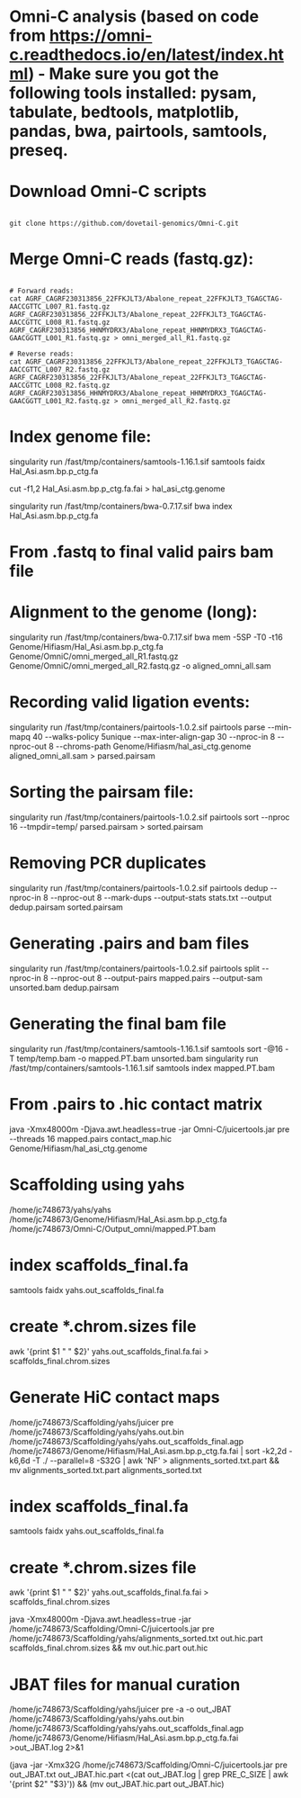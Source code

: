 # Omni-C analysis (based on code from https://omni-c.readthedocs.io/en/latest/index.html) - Make sure you got the following tools installed: pysam, tabulate, bedtools, matplotlib, pandas, bwa, pairtools, samtools, preseq. 

# Download Omni-C scripts

```{bash}

git clone https://github.com/dovetail-genomics/Omni-C.git

```

# Merge Omni-C reads (fastq.gz):

```{bash}

# Forward reads:
cat AGRF_CAGRF230313856_22FFKJLT3/Abalone_repeat_22FFKJLT3_TGAGCTAG-AACCGTTC_L007_R1.fastq.gz AGRF_CAGRF230313856_22FFKJLT3/Abalone_repeat_22FFKJLT3_TGAGCTAG-AACCGTTC_L008_R1.fastq.gz AGRF_CAGRF230313856_HHNMYDRX3/Abalone_repeat_HHNMYDRX3_TGAGCTAG-GAACGGTT_L001_R1.fastq.gz > omni_merged_all_R1.fastq.gz

# Reverse reads:
cat AGRF_CAGRF230313856_22FFKJLT3/Abalone_repeat_22FFKJLT3_TGAGCTAG-AACCGTTC_L007_R2.fastq.gz AGRF_CAGRF230313856_22FFKJLT3/Abalone_repeat_22FFKJLT3_TGAGCTAG-AACCGTTC_L008_R2.fastq.gz AGRF_CAGRF230313856_HHNMYDRX3/Abalone_repeat_HHNMYDRX3_TGAGCTAG-GAACGGTT_L001_R2.fastq.gz > omni_merged_all_R2.fastq.gz

```
# Index genome file:

singularity run /fast/tmp/containers/samtools-1.16.1.sif samtools faidx Hal_Asi.asm.bp.p_ctg.fa

cut -f1,2 Hal_Asi.asm.bp.p_ctg.fa.fai > hal_asi_ctg.genome

singularity run /fast/tmp/containers/bwa-0.7.17.sif bwa index Hal_Asi.asm.bp.p_ctg.fa

# From .fastq to final valid pairs bam file

# Alignment to the genome (long):

singularity run /fast/tmp/containers/bwa-0.7.17.sif bwa mem -5SP -T0 -t16 Genome/Hifiasm/Hal_Asi.asm.bp.p_ctg.fa Genome/OmniC/omni_merged_all_R1.fastq.gz Genome/OmniC/omni_merged_all_R2.fastq.gz -o aligned_omni_all.sam

# Recording valid ligation events:

singularity run /fast/tmp/containers/pairtools-1.0.2.sif pairtools parse --min-mapq 40 --walks-policy 5unique --max-inter-align-gap 30 --nproc-in 8 --nproc-out 8 --chroms-path Genome/Hifiasm/hal_asi_ctg.genome  aligned_omni_all.sam >  parsed.pairsam

# Sorting the pairsam file:

singularity run /fast/tmp/containers/pairtools-1.0.2.sif  pairtools sort --nproc 16 --tmpdir=temp/  parsed.pairsam > sorted.pairsam

# Removing PCR duplicates

singularity run /fast/tmp/containers/pairtools-1.0.2.sif pairtools dedup --nproc-in 8 --nproc-out 8 --mark-dups --output-stats stats.txt --output dedup.pairsam sorted.pairsam

# Generating .pairs and bam files

singularity run /fast/tmp/containers/pairtools-1.0.2.sif pairtools split --nproc-in 8 --nproc-out 8 --output-pairs mapped.pairs --output-sam unsorted.bam dedup.pairsam

# Generating the final bam file

singularity run /fast/tmp/containers/samtools-1.16.1.sif samtools sort -@16 -T temp/temp.bam -o mapped.PT.bam unsorted.bam
singularity run /fast/tmp/containers/samtools-1.16.1.sif samtools index mapped.PT.bam

# From .pairs to .hic contact matrix

java -Xmx48000m  -Djava.awt.headless=true -jar Omni-C/juicertools.jar pre --threads 16 mapped.pairs contact_map.hic Genome/Hifiasm/hal_asi_ctg.genome

# Scaffolding using yahs

/home/jc748673/yahs/yahs /home/jc748673/Genome/Hifiasm/Hal_Asi.asm.bp.p_ctg.fa /home/jc748673/Omni-C/Output_omni/mapped.PT.bam

# index scaffolds_final.fa

samtools faidx yahs.out_scaffolds_final.fa

# create *.chrom.sizes file

awk '{print $1 " " $2}' yahs.out_scaffolds_final.fa.fai > scaffolds_final.chrom.sizes

# Generate HiC contact maps

/home/jc748673/Scaffolding/yahs/juicer pre /home/jc748673/Scaffolding/yahs/yahs.out.bin /home/jc748673/Scaffolding/yahs/yahs.out_scaffolds_final.agp /home/jc748673/Genome/Hifiasm/Hal_Asi.asm.bp.p_ctg.fa.fai | sort -k2,2d -k6,6d -T ./ --parallel=8 -S32G | awk 'NF' > alignments_sorted.txt.part && mv alignments_sorted.txt.part alignments_sorted.txt

# index scaffolds_final.fa
samtools faidx yahs.out_scaffolds_final.fa

# create *.chrom.sizes file
awk '{print $1 " " $2}' yahs.out_scaffolds_final.fa.fai > scaffolds_final.chrom.sizes


java -Xmx48000m  -Djava.awt.headless=true -jar /home/jc748673/Scaffolding/Omni-C/juicertools.jar pre /home/jc748673/Scaffolding/yahs/alignments_sorted.txt out.hic.part scaffolds_final.chrom.sizes && mv out.hic.part out.hic

# JBAT files for manual curation 

/home/jc748673/Scaffolding/yahs/juicer pre -a -o out_JBAT /home/jc748673/Scaffolding/yahs/yahs.out.bin /home/jc748673/Scaffolding/yahs/yahs.out_scaffolds_final.agp /home/jc748673/Genome/Hifiasm/Hal_Asi.asm.bp.p_ctg.fa.fai >out_JBAT.log 2>&1


(java -jar -Xmx32G /home/jc748673/Scaffolding/Omni-C/juicertools.jar pre out_JBAT.txt out_JBAT.hic.part <(cat out_JBAT.log  | grep PRE_C_SIZE | awk '{print $2" "$3}')) && (mv out_JBAT.hic.part out_JBAT.hic)




